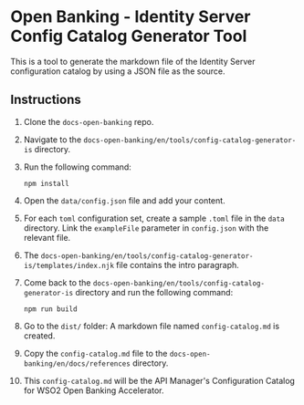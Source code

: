 # Open Banking - Identity Server Config Catalog Generator Tool

This is a tool to generate the markdown file of the Identity Server configuration catalog by using a JSON file as 
the source.

## Instructions

1. Clone the `docs-open-banking` repo.
2. Navigate to the `docs-open-banking/en/tools/config-catalog-generator-is` directory.
3. Run the following command:

    ```
    npm install
    ```

4. Open the `data/config.json` file and add your content.
5. For each `toml` configuration set, create a sample `.toml` file in the `data` directory. Link the `exampleFile` 
parameter in `config.json` with the relevant file.
6. The `docs-open-banking/en/tools/config-catalog-generator-is/templates/index.njk` file contains the intro paragraph.
7. Come back to the `docs-open-banking/en/tools/config-catalog-generator-is` directory and run the following command:

    ```
    npm run build
    ```

8. Go to the `dist/` folder: A markdown file named `config-catalog.md` is created.
9. Copy the `config-catalog.md` file to the `docs-open-banking/en/docs/references` directory.
10. This `config-catalog.md` will be the API Manager's Configuration Catalog for WSO2 Open Banking Accelerator.

